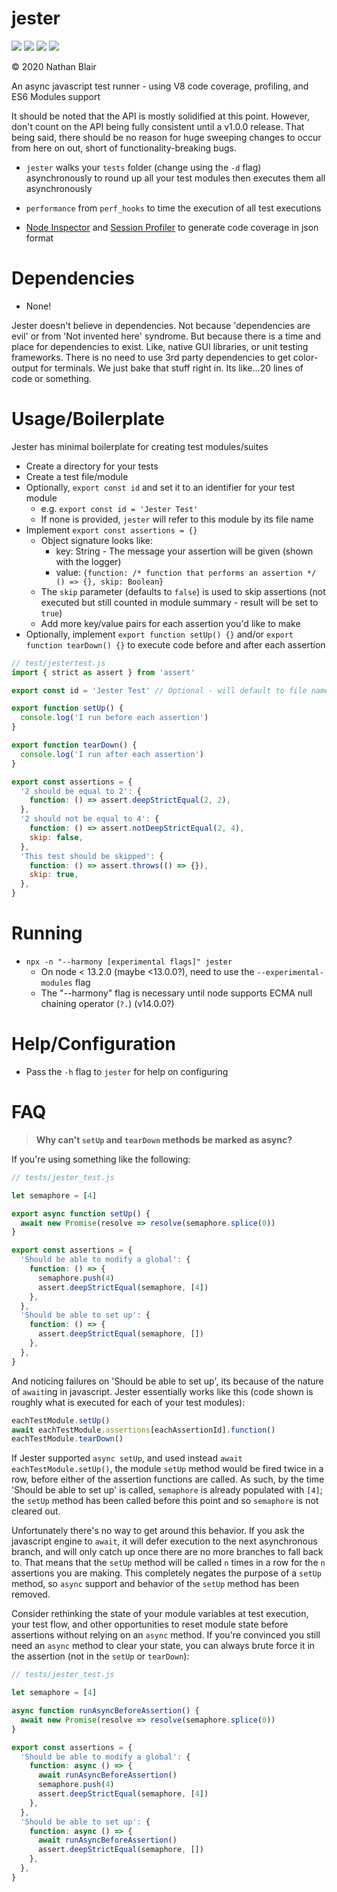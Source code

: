 # jester

[![](https://github.com/sonicoriginalsoftware/jester/workflows/deploy/badge.svg?job=test)](https://github.com/sonicoriginalsoftware/jester/actions)
[![](https://github.com/sonicoriginalsoftware/jester/workflows/deploy/badge.svg?job=coverage)](https://github.com/sonicoriginalsoftware/jester/actions)
[![](https://github.com/sonicoriginalsoftware/jester/workflows/deploy/badge.svg?job=publish)](https://github.com/sonicoriginalsoftware/jester/actions)
[![](https://github.com/sonicoriginalsoftware/jester/workflows/deploy/badge.svg?job=document)](https://github.com/sonicoriginalsoftware/jester/actions)

© 2020 Nathan Blair

An async javascript test runner - using V8 code coverage, profiling, and ES6 Modules support

It should be noted that the API is mostly solidified at this point. However, don't count on the API being fully consistent until a v1.0.0 release. That being said, there should be no reason for huge sweeping changes to occur from here on out, short of functionality-breaking bugs.

- `jester` walks your `tests` folder (change using the `-d` flag) asynchronously to round up all your test modules then executes them all asynchronously

- `performance` from `perf_hooks` to time the execution of all test executions

- [Node Inspector](https://nodejs.org/api/inspector.html#inspector_class_inspector_session) and [Session Profiler](https://chromedevtools.github.io/devtools-protocol/v8/Profiler) to generate code coverage in json format

# Dependencies

- None!

Jester doesn't believe in dependencies. Not because 'dependencies are evil' or from 'Not invented here' syndrome. But because there is a time and place for dependencies to exist. Like, native GUI libraries, or unit testing frameworks. There is no need to use 3rd party dependencies to get color-output for terminals. We just bake that stuff right in. Its like...20 lines of code or something.

# Usage/Boilerplate

Jester has minimal boilerplate for creating test modules/suites

- Create a directory for your tests
- Create a test file/module
- Optionally, `export const id` and set it to an identifier for your test module
  - e.g. `export const id = 'Jester Test'`
  - If none is provided, `jester` will refer to this module by its file name
- Implement `export const assertions = {}`
  - Object signature looks like:
    - key: String - The message your assertion will be given (shown with the logger)
    - value: `{function: /* function that performs an assertion */ () => {}, skip: Boolean}`
  - The `skip` parameter (defaults to `false`) is used to skip assertions (not executed but still counted in module summary - result will be set to `true`)
  - Add more key/value pairs for each assertion you'd like to make
- Optionally, implement `export function setUp() {}` and/or `export function tearDown() {}` to execute code before and after each assertion

```javascript
// test/jestertest.js
import { strict as assert } from 'assert'

export const id = 'Jester Test' // Optional - will default to file name if not present

export function setUp() {
  console.log('I run before each assertion')
}

export function tearDown() {
  console.log('I run after each assertion')
}

export const assertions = {
  '2 should be equal to 2': {
    function: () => assert.deepStrictEqual(2, 2),
  },
  '2 should not be equal to 4': {
    function: () => assert.notDeepStrictEqual(2, 4),
    skip: false,
  },
  'This test should be skipped': {
    function: () => assert.throws(() => {}),
    skip: true,
  },
}
```

# Running

- `npx -n "--harmony [experimental flags]" jester`
  - On node < 13.2.0 (maybe <13.0.0?), need to use the `--experimental-modules` flag
  - The "--harmony" flag is necessary until node supports ECMA null chaining operator (`?.`) (v14.0.0?)

# Help/Configuration

- Pass the `-h` flag to `jester` for help on configuring

# FAQ

> **Why can't `setUp` and `tearDown` methods be marked as async?**

If you're using something like the following:

```javascript
// tests/jester_test.js

let semaphore = [4]

export async function setUp() {
  await new Promise(resolve => resolve(semaphore.splice(0))
}

export const assertions = {
  'Should be able to modify a global': {
    function: () => {
      semaphore.push(4)
      assert.deepStrictEqual(semaphore, [4])
    },
  },
  'Should be able to set up': {
    function: () => {
      assert.deepStrictEqual(semaphore, [])
    },
  },
}
```

And noticing failures on 'Should be able to set up', its because of the nature of `await`ing in javascript. Jester essentially works like this (code shown is roughly what is executed for each of your test modules):

```javascript
eachTestModule.setUp()
await eachTestModule.assertions[eachAssertionId].function()
eachTestModule.tearDown()
```

If Jester supported `async setUp`, and used instead `await eachTestModule.setUp()`, the module `setUp` method would be fired twice in a row, before either of the assertion functions are called. As such, by the time 'Should be able to set up' is called, `semaphore` is already populated with `[4]`; the `setUp` method has been called before this point and so `semaphore` is not cleared out.

Unfortunately there's no way to get around this behavior. If you ask the javascript engine to `await`, it will defer execution to the next asynchronous branch, and will only catch up once there are no more branches to fall back to. That means that the `setUp` method will be called `n` times in a row for the `n` assertions you are making. This completely negates the purpose of a `setUp` method, so `async` support and behavior of the `setUp` method has been removed.

Consider rethinking the state of your module variables at test execution, your test flow, and other opportunities to reset module state before assertions without relying on an `async` method. If you're convinced you still need an `async` method to clear your state, you can always brute force it in the assertion (not in the `setUp` or `tearDown`):

```javascript
// tests/jester_test.js

let semaphore = [4]

async function runAsyncBeforeAssertion() {
  await new Promise(resolve => resolve(semaphore.splice(0))
}

export const assertions = {
  'Should be able to modify a global': {
    function: async () => {
      await runAsyncBeforeAssertion()
      semaphore.push(4)
      assert.deepStrictEqual(semaphore, [4])
    },
  },
  'Should be able to set up': {
    function: async () => {
      await runAsyncBeforeAssertion()
      assert.deepStrictEqual(semaphore, [])
    },
  },
}
```
